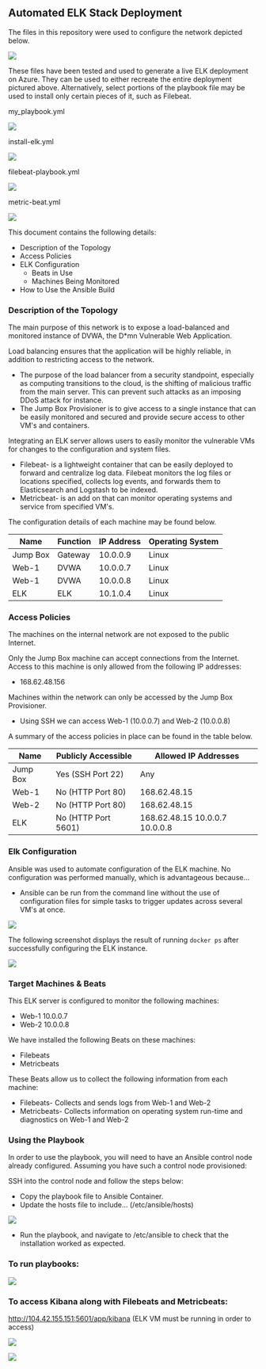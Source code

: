 ## Automated ELK Stack Deployment

The files in this repository were used to configure the network depicted below.

![](https://github.com/JMPence89/Elk-Stack/blob/main/Nerwork_diagram.png)

These files have been tested and used to generate a live ELK deployment on Azure. They can be used to either recreate the entire deployment pictured above. Alternatively, select portions of the playbook file may be used to install only certain pieces of it, such as Filebeat.

my_playbook.yml

![](https://github.com/JMPence89/Elk-Stack/blob/main/Playbooks/my_playbook.yml.png)

install-elk.yml

![](https://github.com/JMPence89/Elk-Stack/blob/main/Playbooks/install-elk.yml.png)

filebeat-playbook.yml

![](https://github.com/JMPence89/Elk-Stack/blob/main/Playbooks/filebeat-playbook.yml.png)

metric-beat.yml

![](https://github.com/JMPence89/Elk-Stack/blob/main/Playbooks/metric-beat.yml.png)


This document contains the following details:
- Description of the Topology
- Access Policies
- ELK Configuration
  - Beats in Use
  - Machines Being Monitored
- How to Use the Ansible Build


### Description of the Topology

The main purpose of this network is to expose a load-balanced and monitored instance of DVWA, the D*mn Vulnerable Web Application.

Load balancing ensures that the application will be highly reliable, in addition to restricting access to the network.
- The purpose of the load balancer from a security standpoint, especially as computing transitions to the cloud, is the shifting of malicious traffic from the main server. This can prevent such attacks as an imposing DDoS attack for instance.
- The Jump Box Provisioner is to give access to a single instance that can be easily monitored and secured and provide secure access to other VM's and containers.

Integrating an ELK server allows users to easily monitor the vulnerable VMs for changes to the configuration and system files.
- Filebeat- is a lightweight container that can be easily deployed to forward and centralize log data. Filebeat monitors the log files or locations specified, collects log events, and forwards them to Elasticsearch and Logstash to be indexed.
- Metricbeat- is an add on that can monitor operating systems and service from specified VM's.

The configuration details of each machine may be found below.

| Name     | Function | IP Address | Operating System |
|----------|----------|------------|------------------|
| Jump Box | Gateway  | 10.0.0.9   | Linux            |
| Web-1    |  DVWA    | 10.0.0.7   | Linux            |
| Web-1    |  DVWA    | 10.0.0.8   | Linux            |
| ELK      |  ELK     | 10.1.0.4   | Linux            |

### Access Policies

The machines on the internal network are not exposed to the public Internet. 

Only the Jump Box machine can accept connections from the Internet. Access to this machine is only allowed from the following IP addresses:
- 168.62.48.156

Machines within the network can only be accessed by the Jump Box Provisioner.
- Using SSH we can access Web-1 (10.0.0.7) and Web-2 (10.0.0.8)

A summary of the access policies in place can be found in the table below.

| Name     | Publicly Accessible | Allowed IP Addresses              |
|----------|---------------------|-----------------------------------|
| Jump Box | Yes (SSH Port 22)   |               Any                 |
|  Web-1   | No  (HTTP Port 80)  |           168.62.48.15            |
|  Web-2   | No  (HTTP Port 80)  |           168.62.48.15            |
|   ELK    | No  (HTTP Port 5601)| 168.62.48.15  10.0.0.7  10.0.0.8  |
### Elk Configuration

Ansible was used to automate configuration of the ELK machine. No configuration was performed manually, which is advantageous because...
- Ansible can be run from the command line without the use of configuration files for simple tasks to trigger updates across several VM's at once.

![](https://github.com/JMPence89/Elk-Stack/blob/main/Playbook_tasks.png)

The following screenshot displays the result of running `docker ps` after successfully configuring the ELK instance.

![](https://github.com/JMPence89/Elk-Stack/blob/main/Elk_docker_run.png)

### Target Machines & Beats
This ELK server is configured to monitor the following machines:
- Web-1 	10.0.0.7
- Web-2		10.0.0.8

We have installed the following Beats on these machines:
- Filebeats
- Metricbeats

These Beats allow us to collect the following information from each machine:
- Filebeats- Collects and sends logs from Web-1 and Web-2
- Metricbeats- Collects information on operating system run-time and diagnostics on Web-1 and Web-2

### Using the Playbook
In order to use the playbook, you will need to have an Ansible control node already configured. Assuming you have such a control node provisioned: 

SSH into the control node and follow the steps below:
- Copy the playbook file to Ansible Container.
- Update the hosts file to include...		(/etc/ansible/hosts)

![](https://github.com/JMPence89/Elk-Stack/blob/main/hosts_file.png)
     
- Run the playbook, and navigate to /etc/ansible to check that the installation worked as expected.

### To run playbooks:

![](https://github.com/JMPence89/Elk-Stack/blob/main/Deployment_commands.png)

### To access Kibana along with Filebeats and Metricbeats:

http://104.42.155.151:5601/app/kibana		(ELK VM must be running in order to access)

![](https://github.com/JMPence89/Elk-Stack/blob/main/Filebeat_Metricbeat_Screenshots/Filebeat.png)

![](https://github.com/JMPence89/Elk-Stack/blob/main/Filebeat_Metricbeat_Screenshots/Metricbeat.png)
